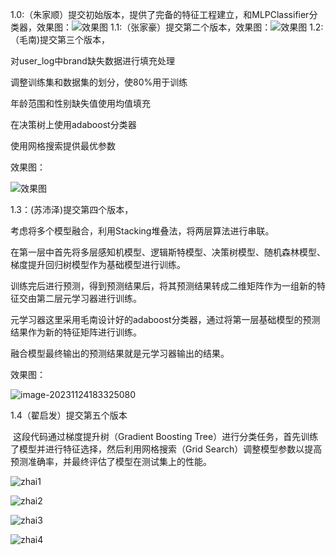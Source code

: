 1.0:（朱家顺）提交初始版本，提供了完备的特征工程建立，和MLPClassifier分类器，效果图：![效果图](../yugouWork/img/initial.png)
1.1:（张家豪）提交第二个版本，效果图：![效果图](../yugouWork/img/zjh1.jpg)
1.2:（毛南)提交第三个版本，

对user_log中brand缺失数据进行填充处理

调整训练集和数据集的划分，使80%用于训练

年龄范围和性别缺失值使用均值填充

在决策树上使用adaboost分类器

使用网格搜索提供最优参数

效果图：

![效果图](../yugouWork/img/mn1.jpg)

1.3：(苏沛泽)提交第四个版本，

考虑将多个模型融合，利用Stacking堆叠法，将两层算法进行串联。

在第一层中首先将多层感知机模型、逻辑斯特模型、决策树模型、随机森林模型、梯度提升回归树模型作为基础模型进行训练。

训练完后进行预测，得到预测结果后，将其预测结果转成二维矩阵作为一组新的特征交由第二层元学习器进行训练。

元学习器这里采用毛南设计好的adaboost分类器，通过将第一层基础模型的预测结果作为新的特征矩阵进行训练。

融合模型最终输出的预测结果就是元学习器输出的结果。

效果图：

![image-20231124183325080](..\yugouWork\img\spz1.png)

1.4（翟启发）提交第五个版本

​	这段代码通过梯度提升树（Gradient Boosting Tree）进行分类任务，首先训练了模型并进行特征选择，然后利用网格搜索（Grid Search）调整模型参数以提高预测准确率，并最终评估了模型在测试集上的性能。

![zhai1](..\yugouWork\img\zhai1.png)

![zhai2](..\yugouWork\img\zhai2.png)

![zhai3](..\yugouWork\img\zhai3.png)

![zhai4](..\yugouWork\img\zhai4.png)
